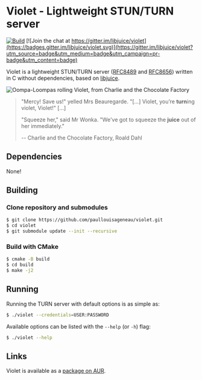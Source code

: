 # Violet - Lightweight STUN/TURN server

[![Build](https://github.com/paullouisageneau/violet/actions/workflows/build.yml/badge.svg)](https://github.com/paullouisageneau/violet/actions/workflows/build.yml) [![Join the chat at https://gitter.im/libjuice/violet](https://badges.gitter.im/libjuice/violet.svg)](https://gitter.im/libjuice/violet?utm_source=badge&utm_medium=badge&utm_campaign=pr-badge&utm_content=badge)

Violet is a lightweight STUN/TURN server ([RFC8489](https://tools.ietf.org/html/rfc8489) and [RFC8656](https://tools.ietf.org/html/rfc8656)) written in C without dependencies, based on [libjuice](https://github.com/paullouisageneau/libjuice).

![Oompa-Loompas rolling Violet, from Charlie and the Chocolate Factory](https://github.com/paullouisageneau/violet/blob/master/image.png?raw=true)

> "Mercy! Save us!" yelled Mrs Beauregarde. "[...] Violet, you’re **turn**ing violet, Violet!" [...]
>
> "Squeeze her," said Mr Wonka. "We've got to squeeze the **juice** out of her immediately."
>
> -- Charlie and the Chocolate Factory, Roald Dahl

## Dependencies

None!

## Building

### Clone repository and submodules

```bash
$ git clone https://github.com/paullouisageneau/violet.git
$ cd violet
$ git submodule update --init --recursive
```

### Build with CMake

```bash
$ cmake -B build
$ cd build
$ make -j2
```

## Running

Running the TURN server with default options is as simple as:
```bash
$ ./violet --credentials=USER:PASSWORD
```

Available options can be listed with the `--help` (or `-h`) flag:
```bash
$ ./violet --help
```

## Links

Violet is available as a [package on AUR](https://aur.archlinux.org/packages/violet/).


